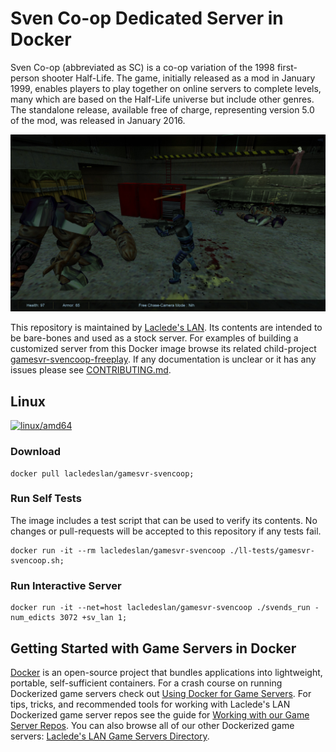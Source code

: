 # Sven Co-op Dedicated Server in Docker

Sven Co-op (abbreviated as SC) is a co-op variation of the 1998 first-person shooter Half-Life. The game, initially released as a mod in January 1999, enables players to play together on online servers to complete levels, many which are based on the Half-Life universe but include other genres. The standalone release, available free of charge, representing version 5.0 of the mod, was released in January 2016.

![Sven Co-op Screenshot](https://raw.githubusercontent.com/LacledesLAN/gamesvr-svencoop/master/Documentation/screenshots/screenshot01.jpg "Sven Co-op Screenshot")

This repository is maintained by [Laclede's LAN](https://lacledeslan.com). Its contents are intended to be bare-bones and used as a stock server. For examples of building a customized server from this Docker image browse its related child-project [gamesvr-svencoop-freeplay](https://github.com/LacledesLAN/gamesvr-svencoop-freeplay). If any documentation is unclear or it has any issues please see [CONTRIBUTING.md](./CONTRIBUTING.md).

## Linux

[![linux/amd64](https://github.com/LacledesLAN/gamesvr-svencoop/actions/workflows/build-linux-image.yml/badge.svg?branch=master)](https://github.com/LacledesLAN/gamesvr-svencoop/actions/workflows/build-linux-image.yml)

### Download

```shell
docker pull lacledeslan/gamesvr-svencoop;
```

### Run Self Tests

The image includes a test script that can be used to verify its contents. No changes or pull-requests will be accepted to this repository if any tests fail.

```shell
docker run -it --rm lacledeslan/gamesvr-svencoop ./ll-tests/gamesvr-svencoop.sh;
```

### Run Interactive Server

```shell
docker run -it --net=host lacledeslan/gamesvr-svencoop ./svends_run -num_edicts 3072 +sv_lan 1;
```

## Getting Started with Game Servers in Docker

[Docker](https://docs.docker.com/) is an open-source project that bundles applications into lightweight, portable, self-sufficient containers. For a crash course on running Dockerized game servers check out [Using Docker for Game Servers](https://github.com/LacledesLAN/README.1ST/blob/master/GameServers/DockerAndGameServers.md). For tips, tricks, and recommended tools for working with Laclede's LAN Dockerized game server repos see the guide for [Working with our Game Server Repos](https://github.com/LacledesLAN/README.1ST/blob/master/GameServers/WorkingWithOurRepos.md). You can also browse all of our other Dockerized game servers: [Laclede's LAN Game Servers Directory](https://github.com/LacledesLAN/README.1ST/tree/master/GameServers).
